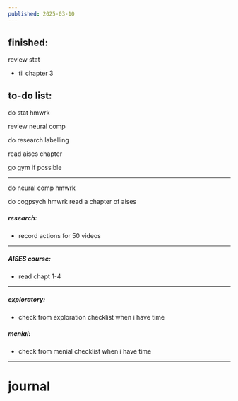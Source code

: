 ```yaml
---
published: 2025-03-10
---
```

## finished:

review stat
- til chapter 3
## to-do list:

do stat hmwrk

review neural comp

do research labelling

read aises chapter

go gym if possible

----
do neural comp hmwrk


do cogpsych hmwrk
read a chapter of aises
##### research:
- record actions for 50 videos 

----
##### AISES course:
- read chapt 1-4

----
##### exploratory:
- check from exploration checklist when i have time
##### menial:
- check from menial checklist when i have time

---
# journal
